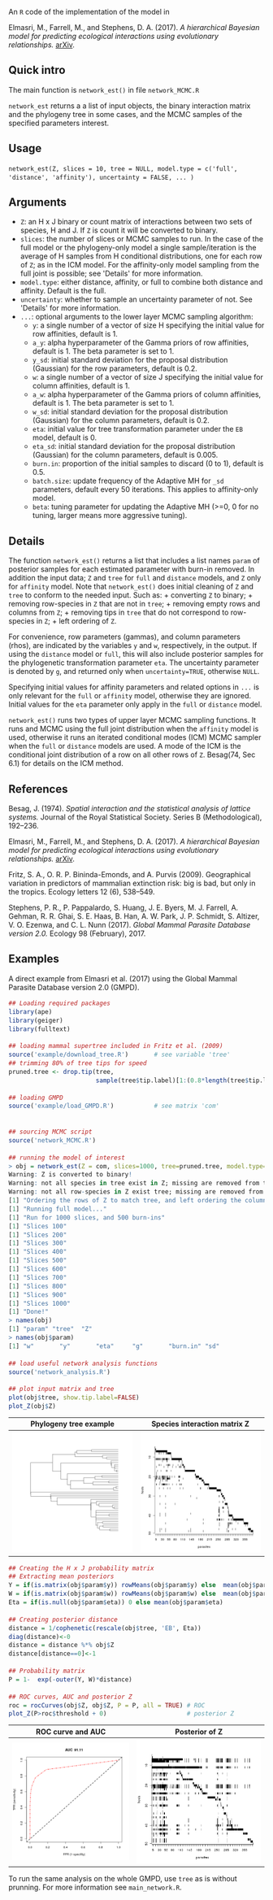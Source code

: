 An `R` code of the implementation of the model in

Elmasri, M., Farrell, M., and Stephens, D. A. (2017). _A hierarchical Bayesian model for predicting ecological interactions using evolutionary relationships._ [arXiv](https://arxiv.org/abs/1707.08354).

## Quick intro

The main function is `network_est()` in file `network_MCMC.R`

`network_est` returns a a list of input objects, the binary interaction matrix and the phylogeny tree in some cases, and the MCMC samples of the specified parameters interest.

## Usage

`network_est(Z, slices = 10, tree = NULL, model.type = c('full', 'distance', 'affinity'), uncertainty = FALSE, ... )`

## Arguments
+ `Z`:  an H x J binary or count matrix of interactions between two sets of species, H and J. If `Z` is count it will be converted to binary.
+ `slices`: the number of slices or MCMC samples to run. In the case of the full model or the phylogeny-only model a single sample/iteration is the average of H samples from H conditional distributions, one for each row of `Z`; as in the ICM model. For the affinity-only model sampling from the full joint is possible; see 'Details' for more information.
+ `model.type`: either distance, affinity, or full to combine both distance and affinity. Default is the full.
+ `uncertainty`: whether to sample an uncertainty parameter of not. See 'Details' for more information.
+ `...`: optional arguments to the lower layer MCMC sampling algorithm:
  + `y`: a single number of a vector of size H specifying the initial value for row affinities, default is 1. 
  + `a_y`: alpha hyperparameter of the Gamma priors of row affinities, default is 1. The beta parameter is set to 1. 
  + `y_sd`: initial standard deviation for the proposal distribution (Gaussian) for the row parameters, default is 0.2. 
  + `w`: a single number of a vector of size J specifying the initial value for column affinities, default is 1. 
  + `a_w`: alpha hyperparameter of the Gamma priors of column affinities, default is 1. The beta parameter is set to 1.
  + `w_sd`: initial standard deviation for the proposal distribution (Gaussian) for the column parameters, default is 0.2.
  + `eta`: initial value for tree transformation parameter under the `EB` model, default is 0.
  + `eta_sd`: initial standard deviation for the proposal distribution (Gaussian) for the column parameters, default is 0.005.
  + `burn.in`:  proportion of the initial samples to discard (0 to 1), default is 0.5.
  + `batch.size`: update frequency of the Adaptive MH for `_sd` parameters, default every 50 iterations. This applies to affinity-only model.
  + `beta`:  tuning parameter for updating the Adaptive MH (>=0, 0 for no tuning, larger means more aggressive tuning).


## Details

The function `network_est()` returns a list that includes a list names `param` of posterior samples for each estimated parameter with burn-in removed. In addition the input data; `Z` and `tree` for `full` and `distance` models, and `Z` only for `affinity` model. Note that `network_est()` does initial cleaning of `Z` and `tree` to conform to the needed input. Such as:
    + converting `Z` to binary;
    + removing row-species in `Z` that are not in `tree`;
    + removing empty rows and columns from `Z`;
    + removing tips in `tree` that do not correspond to row-species in `Z`;
    + left ordering of `Z`.
    
For convenience, row parameters (gammas), and column parameters (rhos), are indicated by the variables `y` and `w`, respectively, in the output. If using the `distance` model or `full`, this will also include posterior samples for the phylogenetic transformation parameter `eta`. The uncertainty parameter is denoted by `g`, and returned only when `uncertainty=TRUE`, otherwise `NULL`.

Specifying initial values for affinity parameters and related options in `...` is only relevant for the `full` or `affinity` model, otherwise they are ignored. Initial values for the `eta` parameter only apply in the `full` or `distance` model.
    
`network_est()` runs two types of upper layer MCMC sampling functions. It runs and MCMC using the full joint distribution when the `affinity` model is used, otherwise it runs an iterated conditional modes (ICM) MCMC sampler when the `full` or `distance` models are used. A mode of the ICM is the conditional joint distribution of a row on all other rows of `Z`. Besag(74, Sec 6.1) for details on the ICM method.

## References

Besag, J. (1974). _Spatial interaction and the statistical analysis of lattice systems._ Journal of the Royal Statistical Society. Series B (Methodological), 192–236.

Elmasri, M., Farrell, M., and Stephens, D. A. (2017). _A hierarchical Bayesian model for predicting ecological interactions using evolutionary relationships._ [arXiv](https://arxiv.org/abs/1707.08354).

Fritz, S. A., O. R. P. Bininda-Emonds, and A. Purvis (2009). Geographical variation in
predictors of mammalian extinction risk: big is bad, but only in the tropics. Ecology
letters 12 (6), 538–549.

Stephens, P. R., P. Pappalardo, S. Huang, J. E. Byers, M. J. Farrell, A. Gehman, R. R.
Ghai, S. E. Haas, B. Han, A. W. Park, J. P. Schmidt, S. Altizer, V. O. Ezenwa, and C. L.
Nunn (2017). _Global Mammal Parasite Database version 2.0._ Ecology 98 (February),
2017.

## Examples
A direct example from Elmasri et al. (2017) using the Global Mammal Parasite Database version 2.0 (GMPD).

```R
## Loading required packages
library(ape)
library(geiger)
library(fulltext)

## loading mammal supertree included in Fritz et al. (2009)
source('example/download_tree.R')       # see variable 'tree'
## trimming 80% of tree tips for speed
pruned.tree <- drop.tip(tree,
                        sample(tree$tip.label)[1:(0.8*length(tree$tip.label))])

## loading GMPD
source('example/load_GMPD.R')           # see matrix 'com'


## sourcing MCMC script
source('network_MCMC.R')

## running the model of interest
> obj = network_est(Z = com, slices=1000, tree=pruned.tree, model.type='full') 
Warning: Z is converted to binary!
Warning: not all species in tree exist in Z; missing are removed from tree!
Warning: not all row-species in Z exist tree; missing are removed from Z!
[1] "Ordering the rows of Z to match tree, and left ordering the columns.."
[1] "Running full model..."
[1] "Run for 1000 slices, and 500 burn-ins"
[1] "Slices 100"
[1] "Slices 200"
[1] "Slices 300"
[1] "Slices 400"
[1] "Slices 500"
[1] "Slices 600"
[1] "Slices 700"
[1] "Slices 800"
[1] "Slices 900"
[1] "Slices 1000"
[1] "Done!"
> names(obj)
[1] "param" "tree"  "Z"    
> names(obj$param)
[1] "w"       "y"       "eta"     "g"       "burn.in" "sd"  

## load useful network analysis functions
source('network_analysis.R')

## plot input matrix and tree
plot(obj$tree, show.tip.label=FALSE)
plot_Z(obj$Z)
```

Phylogeny tree example     |  Species interaction matrix Z
:-------------------------:|:-------------------------:
![](https://github.com/melmasri/HP-prediction/blob/master/example/tree_example.png)  |  ![](https://github.com/melmasri/HP-prediction/blob/master/example/Z_example.png)


```R
## Creating the H x J probability matrix
## Extracting mean posteriors
Y = if(is.matrix(obj$param$y)) rowMeans(obj$param$y) else  mean(obj$param$y)
W = if(is.matrix(obj$param$w)) rowMeans(obj$param$w) else  mean(obj$param$w)
Eta = if(is.null(obj$param$eta)) 0 else mean(obj$param$eta)

## Creating posterior distance
distance = 1/cophenetic(rescale(obj$tree, 'EB', Eta))
diag(distance)<-0
distance = distance %*% obj$Z
distance[distance==0]<-1

## Probability matrix
P = 1-  exp(-outer(Y, W)*distance)

## ROC curves, AUC and posterior Z
roc = rocCurves(obj$Z, obj$Z, P = P, all = TRUE) # ROC
plot_Z(P>roc$threshold + 0)                      # posterior Z

```

ROC curve and AUC     |  Posterior of Z
:-------------------------:|:-------------------------:
![](https://github.com/melmasri/HP-prediction/blob/master/example/roc_example.png)  |  ![](https://github.com/melmasri/HP-prediction/blob/master/example/Zpost_example.png)


To run the same analysis on the whole GMPD, use `tree` as is without prunning. For more information see `main_network.R`.
   

